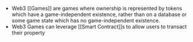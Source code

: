- Web3 [[Games]] are games where ownership is represented by tokens which have a game-independent existence, rather than on a database or some game state which has no game-independent existence. 
- Web3 Games can leverage [[Smart Contract]]s to allow users to transact their property 